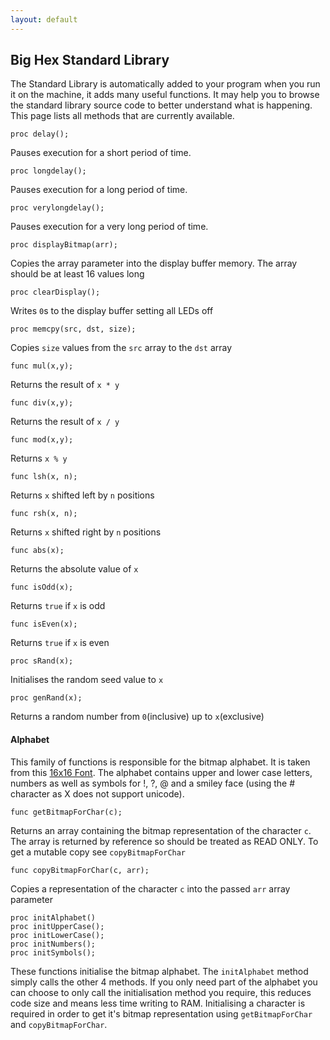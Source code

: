 ```yaml
---
layout: default
---
```

## Big Hex Standard Library
The Standard Library is automatically added to your program when you run it on the machine, it adds many useful functions. It may help you to browse the standard library source code to better understand what is happening. This page lists all methods that are currently available.

```x
proc delay();
```
Pauses execution for a short period of time.

```x
proc longdelay();
```
Pauses execution for a long period of time.

```x
proc verylongdelay();
```
Pauses execution for a very long period of time.

```x
proc displayBitmap(arr);
```
Copies the array parameter into the display buffer memory. The array should be at least 16 values long

```x
proc clearDisplay();
```
Writes `0`s to the display buffer setting all LEDs off

```x
proc memcpy(src, dst, size);
```
Copies `size` values from the `src` array to the `dst` array

```x
func mul(x,y);
```
Returns the result of `x * y`

```x
func div(x,y);
```
Returns the result of `x / y`

```x
func mod(x,y);
```
Returns `x % y`

```x
func lsh(x, n);
```
Returns `x` shifted left by `n` positions

```x
func rsh(x, n);
```
Returns `x` shifted right by `n` positions

```x
func abs(x);
```
Returns the absolute value of `x`

```x
func isOdd(x);
```
Returns `true` if `x` is odd

```x
func isEven(x);
```
Returns `true` if `x` is even

```x
proc sRand(x);
```
Initialises the random seed value to `x`

```x
proc genRand(x);
```
Returns a random number from `0`(inclusive) up to `x`(exclusive)

#### Alphabet
This family of functions is responsible for the bitmap alphabet. It is taken from this [16x16 Font](http://prettyuglycode.net/16X16.html). The alphabet contains upper and lower case letters, numbers as well as symbols for !, ?, @ and a smiley face (using the # character as X does not support unicode).

```x
func getBitmapForChar(c);
```
Returns an array containing the bitmap representation of the character `c`. The array is returned by reference so should be treated as READ ONLY. To get a mutable copy see `copyBitmapForChar`

```x
func copyBitmapForChar(c, arr);
```
Copies a representation of the character `c` into the passed `arr` array parameter

```x
proc initAlphabet()
proc initUpperCase();
proc initLowerCase();
proc initNumbers();
proc initSymbols();
```
These functions initialise the bitmap alphabet. The `initAlphabet` method simply calls the other 4 methods. If you only need part of the alphabet you can choose to only call the initialisation method you require, this reduces code size and means less time writing to RAM. Initialising a character is required in order to get it's bitmap representation using `getBitmapForChar` and `copyBitmapForChar`.

